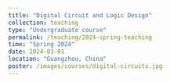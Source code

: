 ```yaml
---
title: "Digital Circuit and Logic Design"
collection: teaching
type: "Undergraduate course"
permalink: /teaching/2024-spring-teaching
time: "Spring 2024"
date: 2024-03-01
location: "Guangzhou, China"
poster: /images/courses/digital-circuits.jpg
---
```

